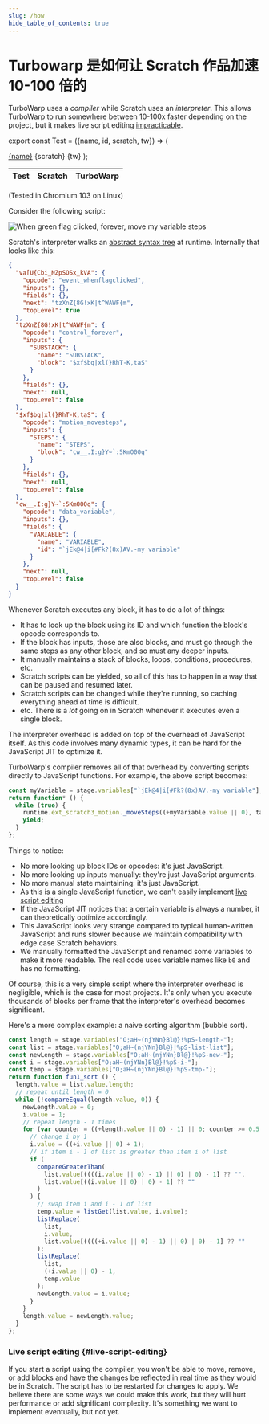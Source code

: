 ```yaml
---
slug: /how
hide_table_of_contents: true
---
```


# Turbowarp 是如何让 Scratch 作品加速 10-100 倍的

TurboWarp uses a *compiler* while Scratch uses an *interpreter*. This allows TurboWarp to run somewhere between 10-100x faster depending on the project, but it makes live script editing [impracticable](#live-script-editing).

export const Test = ({name, id, scratch, tw}) => (
  <tr>
    <td><a href={`https://scratch.mit.edu/projects/${id}/`}>{name}</a></td>
    <td>{scratch}</td>
    <td>{tw}</td>
  </tr>
);

<table style={{textAlign: "center"}}>
  <thead>
    <tr>
      <th>Test</th>
      <th>Scratch</th>
      <th>TurboWarp</th>
    </tr>
  </thead>
  <tbody>
    <Test name="Quicksort 200000 items" id="310372816" scratch="10.746s" tw="0.0528s" />
    <Test name="Cycles Raytracer r=1 s=10 dof=.08" id="412737809" scratch="832s" tw="16s" />
  </tbody>
</table>

(Tested in Chromium 103 on Linux)

Consider the following script:

![When green flag clicked, forever, move my variable steps](./assets/forever-move-my-variable-steps.svg)

Scratch's interpreter walks an [abstract syntax tree](https://en.wikipedia.org/wiki/Abstract_syntax_tree) at runtime. Internally that looks like this:

```json
{
  "va[U{Cbi_NZpSOSx_kVA": {
    "opcode": "event_whenflagclicked",
    "inputs": {},
    "fields": {},
    "next": "tzXnZ{8G!xK|t^WAWF{m",
    "topLevel": true
  },
  "tzXnZ{8G!xK|t^WAWF{m": {
    "opcode": "control_forever",
    "inputs": {
      "SUBSTACK": {
        "name": "SUBSTACK",
        "block": "$xf$bq|xl(}RhT-K,taS"
      }
    },
    "fields": {},
    "next": null,
    "topLevel": false
  },
  "$xf$bq|xl(}RhT-K,taS": {
    "opcode": "motion_movesteps",
    "inputs": {
      "STEPS": {
        "name": "STEPS",
        "block": "cw__.I:g}Y~`:5KmO00q"
      }
    },
    "fields": {},
    "next": null,
    "topLevel": false
  },
  "cw__.I:g}Y~`:5KmO00q": {
    "opcode": "data_variable",
    "inputs": {},
    "fields": {
      "VARIABLE": {
        "name": "VARIABLE",
        "id": "`jEk@4|i[#Fk?(8x)AV.-my variable"
      }
    },
    "next": null,
    "topLevel": false
  }
}
```

Whenever Scratch executes any block, it has to do a lot of things:

 - It has to look up the block using its ID and which function the block's opcode corresponds to.
 - If the block has inputs, those are also blocks, and must go through the same steps as any other block, and so must any deeper inputs.
 - It manually maintains a stack of blocks, loops, conditions, procedures, etc.
 - Scratch scripts can be yielded, so all of this has to happen in a way that can be paused and resumed later.
 - Scratch scripts can be changed while they're running, so caching everything ahead of time is difficult.
 - etc. There is a *lot* going on in Scratch whenever it executes even a single block.

The interpreter overhead is added on top of the overhead of JavaScript itself. As this code involves many dynamic types, it can be hard for the JavaScript JIT to optimize it.

TurboWarp's compiler removes all of that overhead by converting scripts directly to JavaScript functions. For example, the above script becomes:

```js
const myVariable = stage.variables["`jEk@4|i[#Fk?(8x)AV.-my variable"];
return function* () {
  while (true) {
    runtime.ext_scratch3_motion._moveSteps((+myVariable.value || 0), target);
    yield;
  }
};
```

Things to notice:

 - No more looking up block IDs or opcodes: it's just JavaScript.
 - No more looking up inputs manually: they're just JavaScript arguments.
 - No more manual state maintaining: it's just JavaScript.
 - As this is a single JavaScript function, we can't easily implement [live script editing](#live-script-editing)
 - If the JavaScript JIT notices that a certain variable is always a number, it can theoretically optimize accordingly.
 - This JavaScript looks very strange compared to typical human-written JavaScript and runs slower because we maintain compatibility with edge case Scratch behaviors.
 - We manually formatted the JavaScript and renamed some variables to make it more readable. The real code uses variable names like `b0` and has no formatting.

Of course, this is a very simple script where the interpreter overhead is negligible, which is the case for most projects. It's only when you execute thousands of blocks per frame that the interpreter's overhead becomes significant.

Here's a more complex example: a naive sorting algorithm (bubble sort).

```js
const length = stage.variables["O;aH~(njYNn}Bl@}!%pS-length-"];
const list = stage.variables["O;aH~(njYNn}Bl@}!%pS-list-list"];
const newLength = stage.variables["O;aH~(njYNn}Bl@}!%pS-new-"];
const i = stage.variables["O;aH~(njYNn}Bl@}!%pS-i-"];
const temp = stage.variables["O;aH~(njYNn}Bl@}!%pS-tmp-"];
return function fun1_sort () {
  length.value = list.value.length;
  // repeat until length = 0
  while (!compareEqual(length.value, 0)) {
    newLength.value = 0;
    i.value = 1;
    // repeat length - 1 times
    for (var counter = ((+length.value || 0) - 1) || 0; counter >= 0.5; counter--) {
      // change i by 1
      i.value = ((+i.value || 0) + 1);
      // if item i - 1 of list is greater than item i of list
      if (
        compareGreaterThan(
          list.value[((((i.value || 0) - 1) || 0) | 0) - 1] ?? "",
          list.value[((i.value || 0) | 0) - 1] ?? ""
        )
      ) {
        // swap item i and i - 1 of list
        temp.value = listGet(list.value, i.value);
        listReplace(
          list,
          i.value,
          list.value[((((+i.value || 0) - 1) || 0) | 0) - 1] ?? ""
        );
        listReplace(
          list,
          (+i.value || 0) - 1,
          temp.value
        );
        newLength.value = i.value;
      }
    }
    length.value = newLength.value;
  }
};
```

### Live script editing {#live-script-editing}

If you start a script using the compiler, you won't be able to move, remove, or add blocks and have the changes be reflected in real time as they would be in Scratch. The script has to be restarted for changes to apply. We believe there are some ways we could make this work, but they will hurt performance or add significant complexity. It's something we want to implement eventually, but not yet.
